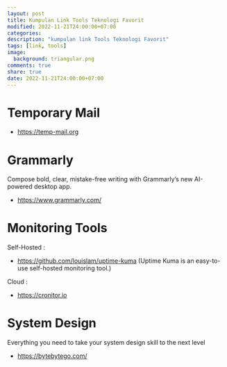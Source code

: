 ```yaml
---
layout: post
title: Kumpulan Link Tools Teknologi Favorit
modified: 2022-11-21T24:00:00+07:00
categories:
description: "kumpulan link Tools Teknologi Favorit"
tags: [link, tools]
image:
  background: triangular.png
comments: true
share: true
date: 2022-11-21T24:00:00+07:00
---
```


# Temporary Mail
- https://temp-mail.org

# Grammarly
Compose bold, clear, mistake-free writing with Grammarly’s new AI-powered desktop app.

- https://www.grammarly.com/

# Monitoring Tools
Self-Hosted :

- https://github.com/louislam/uptime-kuma (Uptime Kuma is an easy-to-use self-hosted monitoring tool.)

Cloud : 
- https://cronitor.io

# System Design
Everything you need to take your system
design skill to the next level

- https://bytebytego.com/